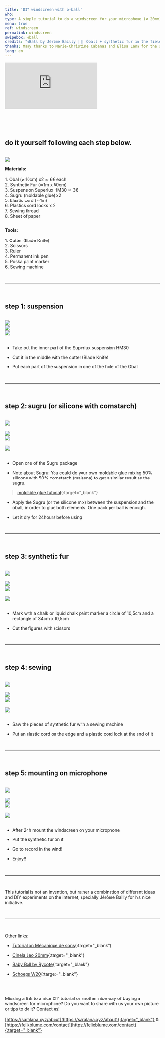 ```yaml
---
title: 'DIY windscreen with o-ball'
who: 
type: A simple tutorial to do a windscreen for your microphone (⌀ 20mm), step by step.
menu: true
ref: windscreen
permalink: windscreen
swipebox: oball
credits: "oBall by Jérôme Bailly ||| Oball + synthetic fur in the field by Félix Blume (2 Schoeps CCM4 on a Cinela ORTF suspension) ||| oBall + ORTF Superlux by Sara Lana ||| o-ball + Windscreens by Mélia Rogier"
thanks: Many thanks to Marie-Christine Cabanas and Elisa Lana for the sewing part!
lang: en
---
```


<div class="video-wrapper-side video-wrapper-16x9"><iframe src="https://www.youtube.com/embed/kdgZy9LZnoc" frameborder="0" allow="accelerometer; autoplay; clipboard-write; encrypted-media; gyroscope; picture-in-picture" allowfullscreen></iframe></div>
<br><br><br><br>


## do it yourself following each step below.
<br>


<img src="../assets/posts/windscreen1.jpg" class="img-border">


<br>
<div class="row">
  <div class="column">
     <p>
      <b>Materials:</b><br><br>
         1. Obal (⌀ 10cm) x2 ⋍ 6€ each<br>
         2. Synthetic Fur (⋍1m x 50cm)<br>
         3. Suspension Superlux HM30 ⋍ 3€<br>
         4. Sugru (moldable glue) x2<br>
         5. Elastic cord (⋍1m)<br>
         6. Plastics cord locks x 2<br>
         7. Sewing thread<br>
         8. Sheet of paper<br>
      </p>
   </div>
    <div class="column">
          <p>
        <b>Tools:</b><br><br>
        1. Cutter (Blade Knife)<br>
        2. Scissors<br>
        3. Ruler<br>
        4. Permanent ink pen<br>
        5. Poska paint marker<br>
        6. Sewing machine<br>
      </p>
    </div>
</div>
<br>

---
<br>
  
## step 1: suspension 

<br>
<div class="row">
  <div class="column">
     <img src="../assets/posts/windscreen2.jpg" class="img-border">
   </div>
    <div class="column">
        <img src="../assets/posts/windscreen3.jpg" class="img-border">
    </div>
  <div class="column">
     <img src="../assets/posts/windscreen4.jpg" class="img-border">
   </div>
</div>
<br>

* Take out the inner part of the Superlux suspension HM30

* Cut it in the middle with the cutter (Blade Knife)

* Put each part of the suspension in one of the hole of the Oball

<br> 

---
<br>
  
## step 2: sugru (or silicone with cornstarch)

<br>
<div class="row">
  <div class="column">
     <img src="../assets/posts/windscreen5.jpg" class="img-border">
        <br> <br>
      <img src="../assets/posts/windscreen7.jpg" class="img-border">
      <br>
   </div>
    <div class="column">
        <img src="../assets/posts/windscreen6.jpg" class="img-border">
        <br> <br>
        <img src="../assets/posts/windscreen8.jpg" class="img-border">
    </div>
</div>
<br>

* Open one of the Sugru package 

* Note about Sugru: You could do your own moldable glue mixing 50% silicone with 50% cornstarch (maizena) to get a similar result as the sugru.

> [moldable glue tutorial](https://youtu.be/hz1vILeIBPI){:target="_blank"}
* Apply the Sugru (or the silicone mix) between the suspension and the oball, in order to glue both elements. One pack per ball is enough.

* Let it dry for 24hours before using
  
<br> 

---

<br>
  
## step 3: synthetic fur

<br>
<div class="row">
  <div class="column">
     <img src="../assets/posts/windscreen9.jpg" class="img-border">
        <br> <br>
      <img src="../assets/posts/windscreen11.jpg" class="img-border">
      <br>
   </div>
    <div class="column">
        <img src="../assets/posts/windscreen10.jpg" class="img-border">
        <br> <br>
        <img src="../assets/posts/windscreen12.jpg" class="img-border">
    </div>
</div>
<br>

* Mark with a chalk or liquid chalk paint marker a circle of 10,5cm and a rectangle of 34cm x 10,5cm

* Cut the figures with scissors 
  
<br> 

---

<br>
  
## step 4: sewing

<br>
<div class="row">
  <div class="column">
     <img src="../assets/posts/windscreen13.jpg" class="img-border">
        <br> <br>
      <img src="../assets/posts/windscreen15.jpg" class="img-border">
      <br>
   </div>
    <div class="column">
        <img src="../assets/posts/windscreen14.jpg" class="img-border">
        <br> <br>
        <img src="../assets/posts/windscreen16.jpg" class="img-border">
    </div>
</div>
<br>

* Saw the pieces of synthetic fur with a sewing machine

* Put an elastic cord on the edge and a plastic cord lock at the end of it
  
<br> 

---

<br>
  
## step 5: mounting on microphone

<br>
<div class="row">
  <div class="column">
     <img src="../assets/posts/windscreen17.jpg" class="img-border">
        <br> <br>
      <img src="../assets/posts/windscreen19.jpg" class="img-border">
      <br>
   </div>
    <div class="column">
        <img src="../assets/posts/windscreen18.jpg" class="img-border">
        <br> <br>
        <img src="../assets/posts/windscreen20.jpg" class="img-border">
    </div>
</div>
<br>


* After 24h mount the windscreen on your microphone

* Put the synthetic fur on it

* Go to record in the wind!

* Enjoy!!
  
<br> 

--- 

<br>

This tutorial is not an invention, but rather a combination of different ideas and DIY experiments on the internet, specially Jérôme Bailly for his nice initiative.

<br> 

--- 

<br>


Other links:

* [Tutorial on Mécanique de sons](https://www.mecaniquedessons.com/tuto-bonnette-micro/){:target="_blank"} <br>

* [Cinela Leo 20mm](https://www.trewaudio.com/product/cinela-leo/){:target="_blank"}<br>

* [Baby Ball by Rycote](https://mymic.rycote.com/products/20mm-bbg-windshield/){:target="_blank"}  <br>

* [Schoeps W20](https://schoeps.de/en/products/accessories/wind-popscreens/windscreens-for-mono/w-20.html){:target="_blank"} <br>
<br>
<br>

Missing a link to a nice DIY tutorial or another nice way of buying a windscreen for microphone?
Do you want to share with us your own picture or tips to do it?
Contact us!
<br><br>
[https://saralana.xyz/about](https://saralana.xyz/about){:target="_blank"} & [https://felixblume.com/contact](https://felixblume.com/contact){:target="_blank"}